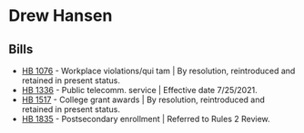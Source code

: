 # Drew Hansen
## Bills
* [HB 1076](/bill/2021-22/hb/1076/) - Workplace violations/qui tam | By resolution, reintroduced and retained in present status.
* [HB 1336](/bill/2021-22/hb/1336/) - Public telecomm. service | Effective date 7/25/2021.
* [HB 1517](/bill/2021-22/hb/1517/) - College grant awards | By resolution, reintroduced and retained in present status.
* [HB 1835](/bill/2021-22/hb/1835/) - Postsecondary enrollment | Referred to Rules 2 Review.
